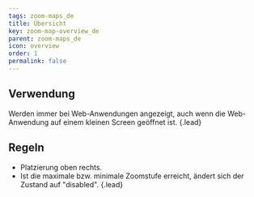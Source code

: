 ```yaml
---
tags: zoom-maps_de
title: Übersicht
key: zoom-map-overview_de
parent: zoom-maps_de
icon: overview
order: 1
permalink: false  
---
```


## Verwendung
Werden immer bei Web-Anwendungen angezeigt, auch wenn die Web-Anwendung auf einem kleinen Screen geöffnet ist. {.lead}

## Regeln 
- Platzierung oben rechts.
- Ist die maximale bzw. minimale Zoomstufe erreicht, ändert sich der Zustand auf "disabled". {.lead} 